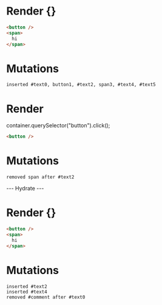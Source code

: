 # Render {}
```html
<button />
<span>
  hi
</span>
```

# Mutations
```
inserted #text0, button1, #text2, span3, #text4, #text5
```


# Render 
container.querySelector("button").click();

```html
<button />
```

# Mutations
```
removed span after #text2
```


--- Hydrate ---
# Render {}
```html
<button />
<span>
  hi
</span>
```

# Mutations
```
inserted #text2
inserted #text4
removed #comment after #text0
```